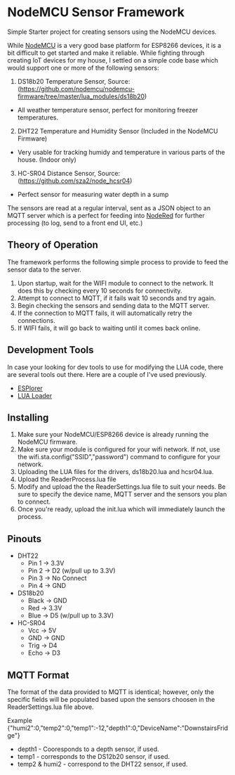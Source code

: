 # NodeMCU Sensor Framework
Simple Starter project for creating sensors using the NodeMCU devices.

While [NodeMCU](https://github.com/nodemcu/nodemcu-firmware) is a very good base platform for ESP8266 devices, it is a bit difficult to get started and make it reliable.  While fighting through creating IoT devices for my house, I settled on a simple code base which would support one or more of the following sensors:

1. DS18b20 Temperature Sensor, Source: (https://github.com/nodemcu/nodemcu-firmware/tree/master/lua_modules/ds18b20)
  * All weather temperature sensor, perfect for monitoring freezer temperatures.
2. DHT22 Temperature and Humidity Sensor (Included in the NodeMCU Firmware)
  * Very usable for tracking humidy and temperature in various parts of the house.  (Indoor only)
3. HC-SR04 Distance Sensor, Source: (https://github.com/sza2/node_hcsr04)
  * Perfect sensor for measuring water depth in a sump

The sensors are read at a regular interval, sent as a JSON object to an MQTT server which is a perfect for feeding into [NodeRed](http://nodered.org/) for further processing (to log, send to a front end UI, etc.)

## Theory of Operation
The framework performs the following simple process to provide to feed the sensor data to the server.

1. Upon startup, wait for the WIFI module to connect to the network.  It does this by checking every 10 seconds for connectivity.
2. Attempt to connect to MQTT, if it fails wait 10 seconds and try again.
3. Begin checking the sensors and sending data to the MQTT server.
4. If the connection to MQTT fails, it will automatically retry the connections.
5. If WIFI fails, it will go back to waiting until it comes back online.

## Development Tools
In case your looking for dev tools to use for modifying the LUA code, there are several tools out there.  Here are a couple of  I've used previously.

* [ESPlorer](http://esp8266.ru/esplorer/)
* [LUA Loader](http://benlo.com/esp8266/)

## Installing
1. Make sure your NodeMCU/ESP8266 device is already running the NodeMCU firmware.
2. Make sure your module is configured for your wifi network.  If not, use the wifi.sta.config("SSID","password") command to configure for your network.
3. Uploading the LUA files for the drivers, ds18b20.lua and hcsr04.lua.
4. Upload the ReaderProcess.lua file
5. Modify and upload the the ReaderSettings.lua file to suit your needs.  Be sure to specify the device name, MQTT server and the sensors you plan to connect.
6. Once you're ready, upload the init.lua which will immediately launch the process.

## Pinouts

* DHT22
  * Pin 1 -> 3.3V
  * Pin 2 -> D2 (w/pull up to 3.3V)
  * Pin 3 -> No Connect
  * Pin 4 -> GND
* DS18b20
  * Black -> GND
  * Red -> 3.3V
  * Blue -> D5 (w/pull up to 3.3V)
* HC-SR04
  * Vcc -> 5V
  * GND -> GND
  * Trig -> D4
  * Echo -> D3

## MQTT Format

The format of the data provided to MQTT is identical; however, only the specific fields will be populated based upon the sensors choosen in the ReaderSettings.lua file above.

Example
{"humi2":0,"temp2":0,"temp1":-12,"depth1":0,"DeviceName":"DownstairsFridge"}

* depth1 - Cooresponds to a depth sensor, if used.
* temp1 - corresponds to the DS12b20 sensor, if used.
* temp2 & humi2 - correspond to the DHT22 sensor, if used.
